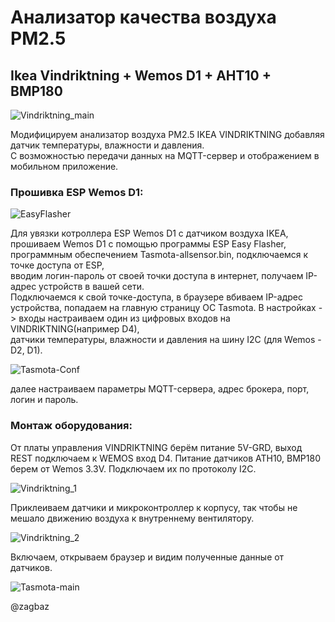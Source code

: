 # Анализатор качества воздуха PM2.5
## Ikea Vindriktning + Wemos D1 + AHT10 + BMP180
![Vindriktning_main](https://github.com/ZagBaZ/Arduino_project/blob/main/IKEA_Vindriktning_MQTT/images/Vindriktning_main.png)
  
Модифицируем анализатор воздуха PM2.5 IKEA VINDRIKTNING добавляя датчик температуры, влажности и давления.  
С возможностью передачи данных на MQTT-сервер и отображением в мобильном приложение.  

### Прошивка ESP Wemos D1:

![EasyFlasher](https://github.com/ZagBaZ/Arduino_project/blob/main/IKEA_Vindriktning_MQTT/images/ESPEasyFlasher.png)

Для увязки котроллера ESP Wemos D1 с датчиком воздуха IKEA, прошиваем Wemos D1 с помощью программы ESP Easy Flasher,  
программным обеспечением Tasmota-allsensor.bin, подключаемся к точке доступа от ESP,  
вводим логин-пароль от своей точки доступа в интернет, получаем IP-адрес устройств в вашей сети.  
Подключаемся к свой точке-доступа, в браузере вбиваем IP-адрес устройства, попадаем на главную страницу ОС Tasmota.
В настройках -> входы настраиваем один из цифровых входов на VINDRIKTNING(например D4),  
датчики температуры, влажности и давления на шину I2C (для Wemos - D2, D1).

![Tasmota-Conf](https://github.com/ZagBaZ/Arduino_project/blob/main/IKEA_Vindriktning_MQTT/images/Tasmota_conf.png)

далее настраиваем  параметры MQTT-сервера, адрес брокера, порт, логин и пароль.
 
### Монтаж оборудования:

От платы управления VINDRIKTNING берём питание 5V-GRD, выход REST подключаем к WEMOS вход D4.
Питание датчиков ATH10, BMP180 берем от Wemos 3.3V. Подключаем их по протоколу I2C.

![Vindriktning_1](https://github.com/ZagBaZ/Arduino_project/blob/main/IKEA_Vindriktning_MQTT/images/Vindriktning_1.png)

Приклеиваем датчики и микроконтроллер к корпусу, так чтобы не мешало движению воздуха к внутреннему вентилятору.

![Vindriktning_2](https://github.com/ZagBaZ/Arduino_project/blob/main/IKEA_Vindriktning_MQTT/images/Vindriktning_2.png)

Включаем, открываем браузер и видим полученные данные от датчиков.

![Tasmota-main](https://github.com/ZagBaZ/Arduino_project/blob/main/IKEA_Vindriktning_MQTT/images/Tasmota_main.png)


@zagbaz
